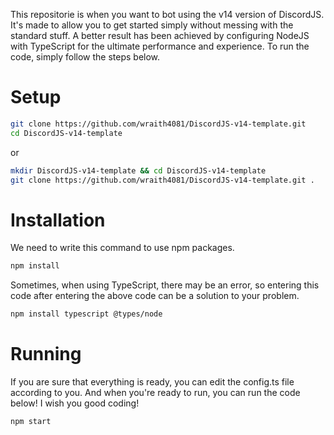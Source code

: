 This repositorie is when you want to bot using the v14 version of DiscordJS. It's made to allow you to get started simply without messing with the standard stuff. A better result has been achieved by configuring NodeJS with TypeScript for the ultimate performance and experience. To run the code, simply follow the steps below.

# Setup
```sh
git clone https://github.com/wraith4081/DiscordJS-v14-template.git
cd DiscordJS-v14-template
```
or
```sh
mkdir DiscordJS-v14-template && cd DiscordJS-v14-template
git clone https://github.com/wraith4081/DiscordJS-v14-template.git .
```

# Installation
We need to write this command to use npm packages.
```sh
npm install
```
Sometimes, when using TypeScript, there may be an error, so entering this code after entering the above code can be a solution to your problem.
```sh
npm install typescript @types/node
```

# Running
If you are sure that everything is ready, you can edit the config.ts file according to you. And when you're ready to run, you can run the code below! I wish you good coding!
```sh
npm start
```
